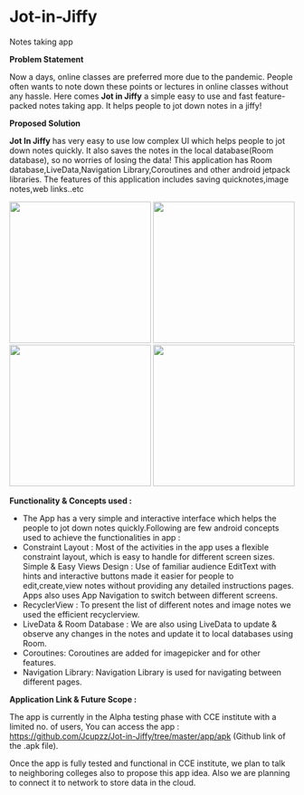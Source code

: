 # Jot-in-Jiffy
Notes taking app

<b>Problem Statement</b>

Now a days, online classes are preferred more due to the pandemic. People often wants to note down these points or lectures in online classes without any hassle. 
Here comes <b>Jot in Jiffy</b> a simple easy to use and fast feature-packed notes taking app. It helps people to jot down notes in a jiffy!

**Proposed Solution**

**Jot In Jiffy** has very easy to use low complex UI which helps people to jot down notes quickly. It also saves the notes in the local database(Room database), so no worries of 
losing the data! This application has Room database,LiveData,Navigation Library,Coroutines and other android jetpack libraries. The features of this application includes saving
quicknotes,image notes,web links..etc

<p float="left">
  <img src="https://user-images.githubusercontent.com/52130837/148738571-d5c1a167-95cb-4888-85be-2a391f7a0029.jpg" width="250" />
  
  <img src="https://user-images.githubusercontent.com/52130837/148738993-c6d94e2f-21de-4290-bde2-1a998f4176e6.jpg" width="250" />
  
  
  <img src="https://user-images.githubusercontent.com/52130837/148738997-af79a684-9937-49ab-b149-17ebd1c544b6.jpg" width="250" />
  
  
  <img src="https://user-images.githubusercontent.com/52130837/148738998-6c981f94-bc66-4a37-8dc6-9153d0a2c3af.jpg" width="250" />
</p>

**Functionality & Concepts used :**

- The App has a very simple and interactive interface which helps the people to jot down notes quickly.Following are few android concepts used to achieve the functionalities in app :
- Constraint Layout : Most of the activities in the app uses a flexible constraint layout, which is easy to handle for different screen sizes.
Simple & Easy Views Design : Use of familiar audience EditText with hints and interactive buttons made it easier for people to edit,create,view notes without providing any detailed instructions pages. Apps also uses App Navigation to switch between different screens.
- RecyclerView : To present the list of different notes and image notes we used the efficient recyclerview.
- LiveData & Room Database : We are also using LiveData to update & observe any changes in the notes and update it to local databases using Room.
- Coroutines: Coroutines are added for imagepicker and for other features.
- Navigation Library: Navigation Library is used for navigating between different pages.

**Application Link & Future Scope :**

The app is currently in the Alpha testing phase with CCE institute with a limited no. of users, You can access the app : https://github.com/Jcupzz/Jot-in-Jiffy/tree/master/app/apk (Github link of the .apk file).

Once the app is fully tested and functional in CCE institute, we plan to talk to neighboring colleges also to propose this app idea. Also we are planning to connect it to network to store data in the cloud.






